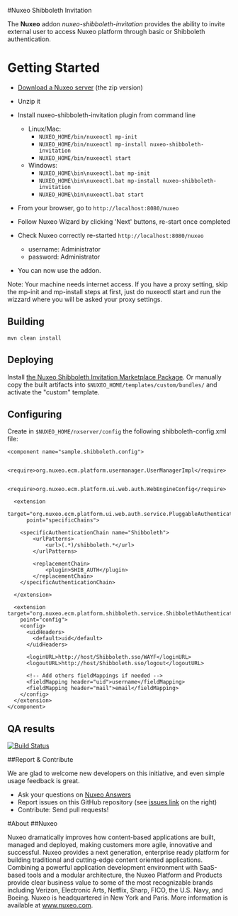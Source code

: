 #Nuxeo Shibboleth Invitation

The **Nuxeo** addon _nuxeo-shibboleth-invitation_ provides the ability to invite external user to access Nuxeo platform through basic or Shibboleth authentication.

# Getting Started

- [Download a Nuxeo server](http://www.nuxeo.com/en/downloads) (the zip version)

- Unzip it

- Install nuxeo-shibboleth-invitation plugin from command line
  - Linux/Mac:
    - `NUXEO_HOME/bin/nuxeoctl mp-init`
    - `NUXEO_HOME/bin/nuxeoctl mp-install nuxeo-shibboleth-invitation`
    - `NUXEO_HOME/bin/nuxeoctl start`
  - Windows:
    - `NUXEO_HOME\bin\nuxeoctl.bat mp-init`
    - `NUXEO_HOME\bin\nuxeoctl.bat mp-install nuxeo-shibboleth-invitation`
    - `NUXEO_HOME\bin\nuxeoctl.bat start`

- From your browser, go to `http://localhost:8080/nuxeo`

- Follow Nuxeo Wizard by clicking 'Next' buttons, re-start once completed

- Check Nuxeo correctly re-started `http://localhost:8080/nuxeo`
  - username: Administrator
  - password: Administrator

- You can now use the addon.


Note: Your machine needs internet access. If you have a proxy setting, skip the mp-init and mp-install steps at first, just do nuxeoctl start and run the wizzard where you will be asked your proxy settings.

## Building

    mvn clean install

## Deploying

Install [the Nuxeo Shibboleth Invitation Marketplace Package](https://connect.nuxeo.com/nuxeo/site/marketplace/package/nuxeo-shibboleth-invitation).
Or manually copy the built artifacts into `$NUXEO_HOME/templates/custom/bundles/` and activate the "custom" template.

## Configuring

Create in `$NUXEO_HOME/nxserver/config` the following shibboleth-config.xml file:

````
<component name="sample.shibboleth.config">

  <require>org.nuxeo.ecm.platform.usermanager.UserManagerImpl</require>

  <require>org.nuxeo.ecm.platform.ui.web.auth.WebEngineConfig</require>

  <extension
      target="org.nuxeo.ecm.platform.ui.web.auth.service.PluggableAuthenticationService"
      point="specificChains">

    <specificAuthenticationChain name="Shibboleth">
        <urlPatterns>
            <url>(.*)/shibboleth.*</url>
        </urlPatterns>

        <replacementChain>
            <plugin>SHIB_AUTH</plugin>
        </replacementChain>
    </specificAuthenticationChain>

  </extension>

  <extension target="org.nuxeo.ecm.platform.shibboleth.service.ShibbolethAuthenticationService"
    point="config">
    <config>
      <uidHeaders>
        <default>uid</default>
      </uidHeaders>

      <loginURL>http://host/Shibboleth.sso/WAYF</loginURL>
      <logoutURL>http://host/Shibboleth.sso/logout</logoutURL>

      <!-- Add others fieldMappings if needed -->
      <fieldMapping header="uid">username</fieldMapping>
      <fieldMapping header="mail">email</fieldMapping>
    </config>
  </extension>
</component>
````

## QA results

[![Build Status](https://qa.nuxeo.org/jenkins/buildStatus/icon?job=addons_nuxeo-shibboleth-invitation-master)](https://qa.nuxeo.org/jenkins/job/addons_nuxeo-shibboleth-invitation-master/)

##Report & Contribute

We are glad to welcome new developers on this initiative, and even simple usage feedback is great.
- Ask your questions on [Nuxeo Answers](http://answers.nuxeo.com)
- Report issues on this GitHub repository (see [issues link](http://github.com/nuxeo/nuxeo-shibboleth-invitation/issues) on the right)
- Contribute: Send pull requests!

#About
##Nuxeo

Nuxeo dramatically improves how content-based applications are built, managed and deployed, making customers more agile, innovative and successful. Nuxeo provides a next generation, enterprise ready platform for building traditional and cutting-edge content oriented applications. Combining a powerful application development environment with SaaS-based tools and a modular architecture, the Nuxeo Platform and Products provide clear business value to some of the most recognizable brands including Verizon, Electronic Arts, Netflix, Sharp, FICO, the U.S. Navy, and Boeing. Nuxeo is headquartered in New York and Paris. More information is available at www.nuxeo.com.

